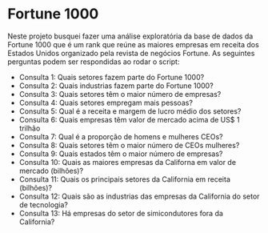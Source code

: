 # Fortune 1000

Neste projeto busquei fazer uma análise exploratória da base de dados da Fortune 1000 que é um rank que reúne as maiores empresas em receita dos Estados Unidos organizado pela revista de negócios Fortune. As seguintes perguntas podem ser respondidas ao rodar o script:

- Consulta 1: Quais setores fazem parte do Fortune 1000?
- Consulta 2: Quais industrias fazem parte do Fortune 1000?
- Consulta 3: Quais setores têm o maior número de empresas?
- Consulta 4: Quais setores empregam mais pessoas?
- Consulta 5: Qual é a receita e margem de lucro médio dos setores? 
- Consulta 6: Quais empresas têm valor de mercado acima de US$ 1 trilhão
- Consulta 7: Qual é a proporção de homens e mulheres CEOs?
- Consulta 8: Quais setores têm o maior número de CEOs mulheres?
- Consulta 9: Quais estados têm o maior número de empresas?
- Consulta 10: Quais as maiores empresas da Californa em valor de mercado (bilhões)?
- Consulta 11: Quais os principais setores da California em receita (bilhões)? 
- Consulta 12: Quais são as industrias das empresas da California do setor de tecnologia? 
- Consulta 13: Há empresas do setor de simicondutores fora da California? 
